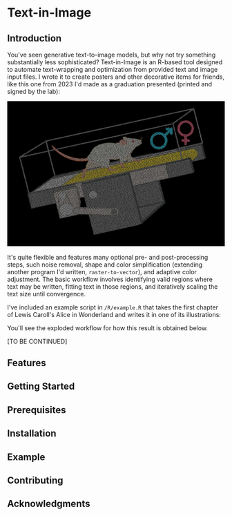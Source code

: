 # Text-in-Image

## Introduction

You've seen generative text-to-image models, but why not try something substantially less sophisticated? Text-in-Image is an R-based tool designed to automate text-wrapping and optimization from provided text and image input files. I wrote it to create posters and other decorative items for friends, like this one from 2023 I'd made as a graduation presented (printed and signed by the lab):

![Generated {Poster}](output/img/graduation_rat.jpg)

It's quite flexible and features many optional pre- and post-processing steps, such noise removal, shape and color simplification (extending another program I'd written, `raster-to-vector`), and adaptive color adjustment. The basic workflow involves identifying valid regions where text may be written, fitting text in those regions, and iteratively scaling the text size until convergence. 

I've included an example script in `/R/example.R` that takes the first chapter of Lewis Caroll's Alice in Wonderland and writes it in one of its illustrations:


You'll see the exploded workflow for how this result is obtained below.

[TO BE CONTINUED]

## Features

## Getting Started

## Prerequisites

## Installation

## Example

## Contributing

## Acknowledgments
